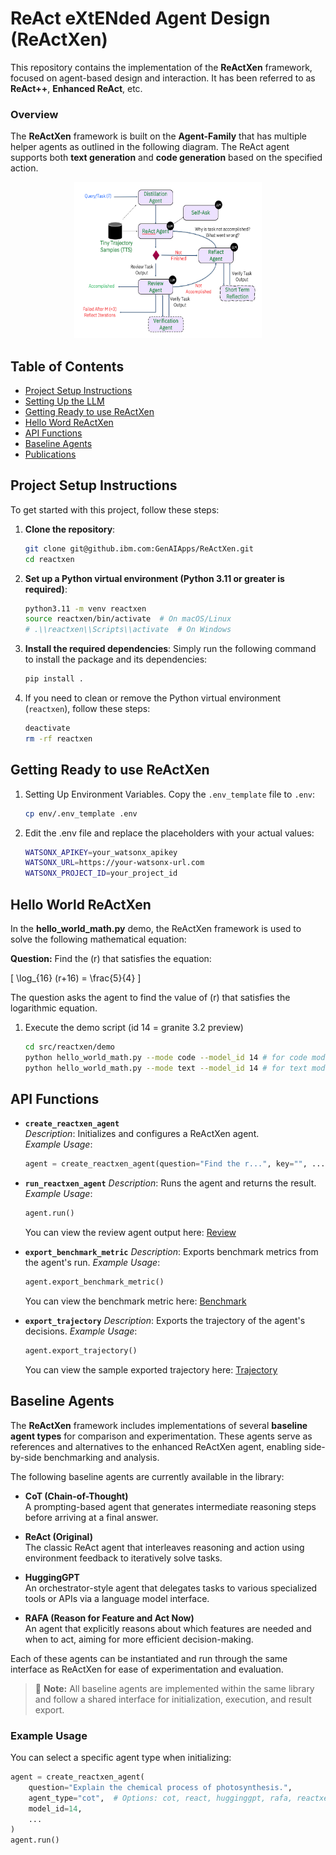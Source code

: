 # ReAct eXtENded Agent Design (ReActXen)

This repository contains the implementation of the **ReActXen** framework, focused on agent-based design and interaction. It has been referred to as **ReAct++**, **Enhanced ReAct**, etc.

### Overview

The **ReActXen** framework is built on the **Agent-Family** that has multiple helper agents as outlined in the following diagram. The ReAct agent supports both **text generation** and **code generation** based on the specified action. 

<div style="text-align: center;">
  <img src="./src/reactxen/resources/ReActXen.png" width="300" height="250" />
</div>

## Table of Contents

- [Project Setup Instructions](#project-setup-instructions)
- [Setting Up the LLM](#getting-ready-to-use-reactxen)
- [Getting Ready to use ReActXen](#getting-ready-to-use-reactxen)
- [Hello Word ReActXen](#hello-world-reactxen)
- [API Functions](#api-functions)
- [Baseline Agents](#baseline-agents)
- [Publications](#publications)

## Project Setup Instructions

To get started with this project, follow these steps:

1. **Clone the repository**:
    ```bash
    git clone git@github.ibm.com:GenAIApps/ReActXen.git
    cd reactxen
    ```

2. **Set up a Python virtual environment (Python 3.11 or greater is required)**:
    ```bash
    python3.11 -m venv reactxen
    source reactxen/bin/activate  # On macOS/Linux
    # .\\reactxen\\Scripts\\activate  # On Windows
    ```

3. **Install the required dependencies**:
    Simply run the following command to install the package and its dependencies:
    ```bash
    pip install .
    ```

4. If you need to clean or remove the Python virtual environment (`reactxen`), follow these steps:

    ```bash
    deactivate
    rm -rf reactxen
    ```

## Getting Ready to use ReActXen

1. Setting Up Environment Variables. Copy the `.env_template` file to `.env`:
   ```bash
   cp env/.env_template .env
   ```

2. Edit the .env file and replace the placeholders with your actual values:

    ```bash
    WATSONX_APIKEY=your_watsonx_apikey
    WATSONX_URL=https://your-watsonx-url.com
    WATSONX_PROJECT_ID=your_project_id
    ```

## Hello World ReActXen

In the **hello_world_math.py** demo, the ReActXen framework is used to solve the following mathematical equation:

**Question:** Find the \(r\) that satisfies the equation:

  \[
  \log_{16} (r+16) = \frac{5}{4}
  \]

The question asks the agent to find the value of \(r\) that satisfies the logarithmic equation.

1. Execute the demo script (id 14 = granite 3.2 preview)

    ```bash
    cd src/reactxen/demo
    python hello_world_math.py --mode code --model_id 14 # for code model
    python hello_world_math.py --mode text --model_id 14 # for text model
    ```

## API Functions

- **`create_reactxen_agent`**  
  *Description*: Initializes and configures a ReActXen agent.  
  *Example Usage*:  
  ```python
  agent = create_reactxen_agent(question="Find the r...", key="", ...)
  ```

- **`run_reactxen_agent`**
  *Description*: Runs the agent and returns the result.
  *Example Usage*:
  ```python
  agent.run()
  ```
  You can view the review agent output here: [Review](./src/reactxen/resources/sample_review_math_problem.json)

- **`export_benchmark_metric`**
  *Description*: Exports benchmark metrics from the agent's run.
  *Example Usage*:
  ```python
  agent.export_benchmark_metric()
  ```

  You can view the benchmark metric here: [Benchmark](./src/reactxen/resources/sample_metric_math_problem.json)

- **`export_trajectory`**
  *Description*: Exports the trajectory of the agent's decisions.
  *Example Usage*:
  ```python
  agent.export_trajectory()
  ```

  You can view the sample exported trajectory here: [Trajectory](./src/reactxen/resources/sample_traj_math_problem.json)

## Baseline Agents

The **ReActXen** framework includes implementations of several **baseline agent types** for comparison and experimentation. These agents serve as references and alternatives to the enhanced ReActXen agent, enabling side-by-side benchmarking and analysis.

The following baseline agents are currently available in the library:

- **CoT (Chain-of-Thought)**  
  A prompting-based agent that generates intermediate reasoning steps before arriving at a final answer.

- **ReAct (Original)**  
  The classic ReAct agent that interleaves reasoning and action using environment feedback to iteratively solve tasks.

- **HuggingGPT**  
  An orchestrator-style agent that delegates tasks to various specialized tools or APIs via a language model interface.

- **RAFA (Reason for Feature and Act Now)**  
  An agent that explicitly reasons about which features are needed and when to act, aiming for more efficient decision-making.

Each of these agents can be instantiated and run through the same interface as ReActXen for ease of experimentation and evaluation.

> 📌 **Note:** All baseline agents are implemented within the same library and follow a shared interface for initialization, execution, and result export.

### Example Usage

You can select a specific agent type when initializing:

```python
agent = create_reactxen_agent(
    question="Explain the chemical process of photosynthesis.",
    agent_type="cot",  # Options: cot, react, hugginggpt, rafa, reactxen
    model_id=14,
    ...
)
agent.run()
